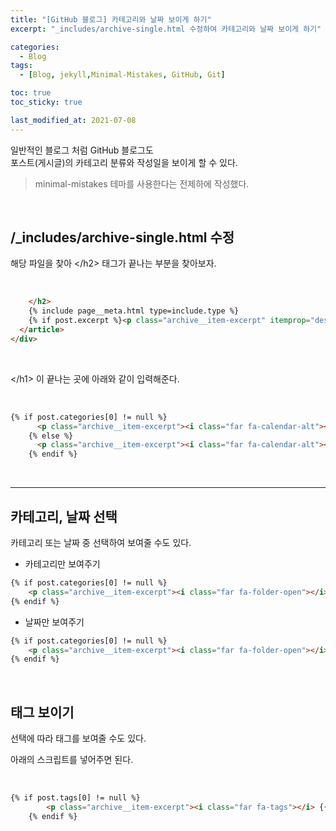 ```yaml
---
title: "[GitHub 블로그] 카테고리와 날짜 보이게 하기"
excerpt: "_includes/archive-single.html 수정하여 카테고리와 날짜 보이게 하기"

categories:
  - Blog
tags:
  - [Blog, jekyll,Minimal-Mistakes, GitHub, Git]

toc: true
toc_sticky: true

last_modified_at: 2021-07-08
---
```


일반적인 블로그 처럼 GitHub 블로그도   
포스트(게시글)의 카테고리 분류와 작성일을 보이게 할 수 있다.

> minimal-mistakes 테마를 사용한다는 전제하에 작성했다.

<br/>

## /_includes/archive-single.html 수정

해당 파일을 찾아 \</h2> 태그가 끝나는 부분을 찾아보자.

<br/>

```html
    </h2>
    {% include page__meta.html type=include.type %}
    {% if post.excerpt %}<p class="archive__item-excerpt" itemprop="description">{{ post.excerpt | markdownify | strip_html | truncate: 160 }}</p>{% endif %}
  </article>
</div>
```

<br/>

\</h1> 이 끝나는 곳에 아래와 같이 입력해준다.

<br/>

```html
{% if post.categories[0] != null %}
      <p class="archive__item-excerpt"><i class="far fa-calendar-alt"></i> {{ post.date | date: "%m/%d/%Y" }} &nbsp; <i class="far fa-folder-open"></i> {{ post.categories }}</p>
    {% else %}
      <p class="archive__item-excerpt"><i class="far fa-calendar-alt"></i> {{ post.date | date: "%m/%d/%Y" }}
    {% endif %}
```

<br/>

___

## 카테고리, 날짜 선택

카테고리 또는 날짜 중 선택하여 보여줄 수도 있다.

* 카테고리만 보여주기

```html
{% if post.categories[0] != null %}
	<p class="archive__item-excerpt"><i class="far fa-folder-open"></i> {★{ post.categories }}</p>
{% endif %}
```

* 날짜만 보여주기

```html
{% if post.categories[0] != null %}
	<p class="archive__item-excerpt"><i class="far fa-folder-open"></i> {★{ post.categories }}</p>
{% endif %}
```

<br/>

## 태그 보이기

선택에 따라 태그를 보여줄 수도 있다.   

아래의 스크립트를 넣어주면 된다.

<br/>

```html
{% if post.tags[0] != null %}
		<p class="archive__item-excerpt"><i class="far fa-tags"></i> {{ post.tags }} </p>
	{% endif %}
```
